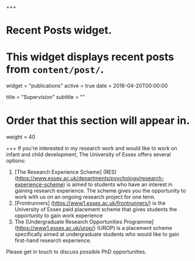 +++
# Recent Posts widget.
# This widget displays recent posts from `content/post/`.
widget = "publications"
active = true
date = 2016-04-20T00:00:00

title = "Supervision"
subtitle = ""

# Order that this section will appear in.
weight = 40

+++
If you're interested in my research work and would like to work on infant and child development, The University of Essex offers several options:

1. [The Research Experience Scheme] (RES) (https://www.essex.ac.uk/departments/psychology/research-experience-scheme) is aimed to students who have an interest in gaining research experience. The scheme gives you the opportunity to work with us on an ongoing research project for one term.
2. [Frontrunners] (https://www1.essex.ac.uk/frontrunners/) is the University of Essex paid placement scheme that gives students the opportunity to gain work experience
3. The [Undergraduate Research Opportunities Programme] (https://www1.essex.ac.uk/urop/) (UROP)  is a placement scheme specifically aimed at undergraduate students who would like to gain first-hand research experience.

Please get in touch to discuss possible PhD opportunities.
